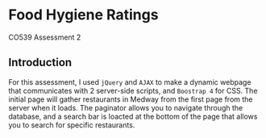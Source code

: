 # Food Hygiene Ratings
CO539 Assessment 2 

## Introduction
For this assessment, I used `jQuery` and `AJAX` to make a dynamic webpage that communicates with 2 server-side scripts, and `Boostrap 4` for CSS. The initial page will gather restaurants in Medway from the first page from the server when it loads. The paginator allows you to navigate through the database, and a search bar is loacted at the bottom of the page that allows you to search for specific restaurants.


